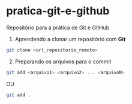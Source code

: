 # pratica-git-e-github
Repositório para a prática de Git e GitHub

1. Aprendendo a clonar um repositório com **Git**

```bash
git clone <url_repositorio_remoto>
```
2. Preparando os arquivos para o commit
```bash
git add <arquivo1> <arquivo2> ... <arquivoN>
```
OU
```bash
git add .
```
